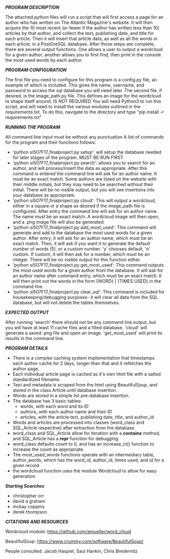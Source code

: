 ***PROGRAM DESCRIPTION***

The attached python files will run a script that will first access a page for an author who has written on The Atlantic Magazine's website.
It will then acquire the 10 most recent (or fewer if the author has written less than 10) articles by that author, and collect the text, publishing date, and title for each article.
Then it will insert that article data, as well as all the words in each article, in a PostGreSQL database.
After those steps are complete, there are several output functions. One allows a user to output a wordcloud for a given author, another allows you to first find, then print in the console the most used words by each author.

***PROGRAM CONFIGURATION***

The first file you need to configure for this program is a config.py file, an example of which is included. This gives the name, username, and password to access the sql database you will need later.
The second file, if desired, is the image_path.py file. This defines an image for the wordcloud to shape itself around. IS NOT REQUIRED
You will need Python3 to run this script, and will need to install the various modules outlined in the requirements.txt. To do this, navigate to the directory and type "pip install -r requirements.txt"

***RUNNING THE PROGRAM***

All command line input must be without any punctuation
A list of commands for the program and their functions follows:
* 'python si507F17_finalproject.py setup': will setup the database needed for later stages of the program. MUST BE RUN FIRST
* 'python si507F17_finalproject.py search': allows you to search for an author, and will process/insert the data as appropriate. After this command is entered the command line will ask for an author name. It must be an exact match. Some authors are listed on the website with their middle initials, but they may need to be searched without their initial. There will be no visible output, but you will see insertions into your database as appropriate.
* 'python si507F17_finalproject.py cloud': This will output a wordcloud, either in a square or a shape as desired if the image_path file is configured. After entry the command line will ask for an author name. The name must be an exact match. A wordcloud image will then open, and a .png image file will also be generated.
* 'python si507F17_finalproject.py add_most_used': This command will generate and add to the database the most used words for a given author. After entry, it will ask for an author name, which must be an exact match. Then, it will ask if you want it to generate the default number of words (5), or a custom number. 'y' chooses default, 'n' custom. If custom, it will then ask for a number, which must be an integer. There will be no visible output for this function either.
* 'python si507F17_finalproject.py get_most_used': This command outputs the most used words for a given author from the database. It will ask for an author name after command entry, which must be an exact match. It will then print out the words in the form {WORD} | {TIMES USED} in the command line.
* 'python si507F17_finalproject.py clear_sql': This command is included for housekeeping/debugging purposes- it will clear all data from the SQL database, but will not delete the tables themselves.

***EXPECTED OUTPUT***

After running 'search' there should not be any command line output, but you will have at least 11 cache files and a filled database. 'cloud' will generate a saved .png file and open an image. 'get_most_used' will print its results in the command line.

***PROGRAM DETAILS***

* There is a complex caching system implementation that timestamps each author cache for 2 days, longer than that and it refetches the author page.
* Each individual article page is cached as it's own html file with a salted standardized filename.
* Text and metadata is scraped from the html using BeautifulSoup, and stored in the class Article until database insertion.
* Words are stored in a simple list pre-database insertion.
* The database has 3 basic tables:
  * words, with each word and its ID
  * authors, with each author name and their ID
  * articles, with the article text, publishing date, title, and author_id
* Words and articles are processed into classes (word_class and SQL_Article respective) after extraction from the database.
* word_class and SQL_Article allow for iteration with a __contains__ method, and SQL_Article has a __repr__ function for debugging.
* word_class defaults count to 0, and has an increase_ct() function to increase the count as appropriate.
* The most_used_words functions operate with an intermediary table, author_words, which has the word_id, author_id, times used, and id for a given record
* the wordcloud function uses the module Wordcloud to allow for easy generation

***Starting Searches***
* christopher orr
* david a graham
* mckay coppins
* derek thompson


***CITATIONS AND RESOURCES***

Wordcloud module: https://github.com/amueller/word_cloud

BeautifulSoup: https://www.crummy.com/software/BeautifulSoup/

People consulted: Jacob Haspiel, Saul Hankin, Chris Bredernitz
